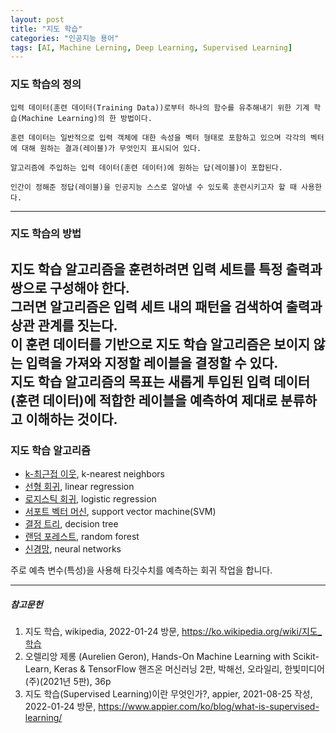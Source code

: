 ```yaml
---
layout: post
title: "지도 학습"
categories: "인공지능 용어"
tags: [AI, Machine Lerning, Deep Learning, Supervised Learning]
---
```


### 지도 학습의 정의
```wikipedia
입력 데이터(훈련 데이터(Training Data))로부터 하나의 함수를 유추해내기 위한 기계 학습(Machine Learning)의 한 방법이다.

훈련 데이터는 일반적으로 입력 객체에 대한 속성을 벡터 형태로 포함하고 있으며 각각의 벡터에 대해 원하는 결과(레이블)가 무엇인지 표시되어 있다.
```
```핸즈온 머신러닝2
알고리즘에 주입하는 입력 데이터(훈련 데이터)에 원하는 답(레이블)이 포합된다.
```
```Appier
인간이 정해준 정답(레이블)을 인공지능 스스로 알아낼 수 있도록 훈련시키고자 할 때 사용한다.
```
---
### 지도 학습의 방법

지도 학습 알고리즘을 훈련하려면 입력 세트를 특정 출력과 쌍으로 구성해야 한다.</br>
그러면 알고리즘은 입력 세트 내의 패턴을 검색하여 출력과 상관 관계를 짓는다.</br> 
이 훈련 데이터를 기반으로 지도 학습 알고리즘은 보이지 않는 입력을 가져와 지정할 레이블을 결정할 수 있다. </br>
지도 학습 알고리즘의 목표는 새롭게 투입된 입력 데이터(훈련 데이터)에 적합한 레이블을 예측하여 제대로 분류하고 이해하는 것이다.</br>
---

### 지도 학습 알고리즘

* [k-최근접 이웃](https://maizer2.github.io/인공지능/용어/2022/01/15/k-최근접-이웃-알고리즘.html), k-nearest neighbors
* [선형 회귀](https://maizer2.github.io/인공지능/용어/2022/01/15/선형-회귀-알고리즘.html), linear regression
* [로지스틱 회귀](https://maizer2.github.io/인공지능/용어/2022/01/15/로지스틱-회귀-알고리즘.html), logistic regression
* [서포트 벡터 머신](https://maizer2.github.io/인공지능/용어/2022/01/15/서포트-벡터-머신-알고리즘.html), support vector machine(SVM)
* [결정 트리](https://maizer2.github.io/인공지능/용어/2022/01/15/결정-트리-알고리즘.html), decision tree
* [랜덤 포레스트](https://maizer2.github.io/인공지능/용어/2022/01/15/랜덤-포레스트-알고리즘.html), random forest
* [신경망](https://maizer2.github.io/인공지능/용어/2022/01/15/신경망-알고리즘.html), neural networks

주로 예측 변수(특성)을 사용해 타깃수치를 예측하는 회귀 작업을 합니다.


---

##### 참고문헌

1) 지도 학습, wikipedia, 2022-01-24 방문, https://ko.wikipedia.org/wiki/지도_학습
2) 오렐리앙 제롱 (Aurelien Geron), Hands-On Machine Learning with Scikit-Learn, Keras & TensorFlow 핸즈온 머신러닝 2판, 박해선, 오라일리, 한빛미디어(주)(2021년 5판), 36p
3) 지도 학습(Supervised Learning)이란 무엇인가?, appier, 2021-08-25 작성, 2022-01-24 방문, https://www.appier.com/ko/blog/what-is-supervised-learning/
